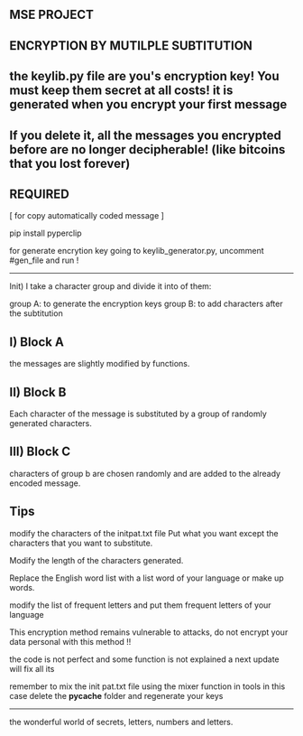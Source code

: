 MSE PROJECT
-------------------------------------

ENCRYPTION BY MUTILPLE SUBTITUTION
---------------------------------------

the keylib.py file are you's encryption key! You must keep them secret at all costs! it is generated when you encrypt your first message
---------------------------------------
If you delete it, all the messages you encrypted before are no longer decipherable! (like bitcoins that you lost forever)
---------------------------------------

REQUIRED 
-------------------------------------
[ for copy automatically coded message ]

pip install pyperclip


for generate encrytion key going to keylib_generator.py, uncomment  #gen_file and run !

-------------------------------------
Init)
I take a character group and divide it into
of them:

group A: to generate the encryption keys
group B: to add characters after the
subtitution


I) Block A
-------------------------------------
the messages are slightly modified by functions.

II) Block B
-------------------------------------
Each character of the message is substituted by a group
of randomly generated characters.

III) Block C
-------------------------------------
characters of group b are chosen randomly
and are added to the already encoded message.


Tips
---------------------------
modify the characters of the initpat.txt file
Put what you want except the characters
that you want to substitute.

Modify the length of the characters generated.

Replace the English word list with a list
word of your language or make up words.

modify the list of frequent letters and put them
frequent letters of your language

This encryption method remains vulnerable
to attacks, do not encrypt your data
personal with this method !!

the code is not perfect and some function
is not explained a next update will fix all its

remember to mix the init pat.txt file using the mixer function in tools in this case delete the __pycache__ folder and regenerate your keys

-----------------------------------
the wonderful world of secrets, letters,
numbers and letters.



